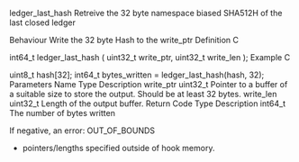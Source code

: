 ledger_last_hash
Retreive the 32 byte namespace biased SHA512H of the last closed ledger

Behaviour
Write the 32 byte Hash to the write_ptr
Definition
C

int64_t ledger_last_hash (
    uint32_t write_ptr,
    uint32_t write_len
);
Example
C

uint8_t hash[32];
int64_t bytes_written =
    ledger_last_hash(hash, 32);
Parameters
Name	Type	Description
write_ptr	uint32_t	Pointer to a buffer of a suitable size to store the output. Should be at least 32 bytes.
write_len	uint32_t	Length of the output buffer.
Return Code
Type	Description
int64_t	The number of bytes written

If negative, an error:
OUT_OF_BOUNDS
- pointers/lengths specified outside of hook memory.
